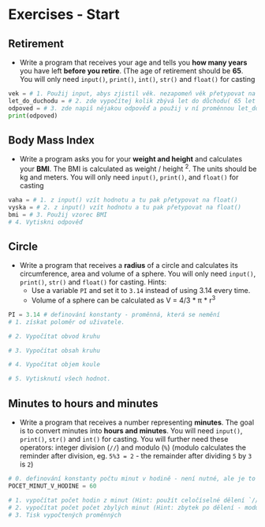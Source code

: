 # Exercises - Start
## Retirement
* Write a program that receives your age and tells you **how many years** you have left **before you retire**. (The age of retirement should be **65**.
You will only need `input()`, `print()`, `int()`, `str()` and `float()` for casting

```python
vek = # 1. Použij input, abys zjistil věk. nezapomeň věk přetypovat na int !
let_do_duchodu = # 2. zde vypočítej kolik zbývá let do důchodu( 65 let v ČR)
odpoved = # 3. zde napiš nějakou odpověď a použij v ní proměnnou let_do_důchodu (nezapomeň jí přetypovat na str()!)
print(odpoved)
```

## Body Mass Index
* Write a program asks you for your **weight and height** and calculates your **BMI**. The BMI is calculated as weight / height <sup>2</sup>. The units should be kg and meters.
You will only need `input()`, `print()`, and `float()` for casting

```python
vaha = # 1. z input() vzít hodnotu a tu pak přetypovat na float()
vyska = # 2. z input() vzít hodnotu a tu pak přetypovat na float()
bmi = # 3. Použij vzorec BMI
# 4. Vytiskni odpověď
```
## Circle
* Write a program that receives a **radius** of a circle and calculates its circumference, area and volume of a sphere. You will only need `input()`, `print()`, `str()` and `float()` for casting.
Hints:
  - Use a variable `PI` and set it to `3.14` instead of using 3.14 every time.
  - Volume of a sphere can be calculated as V = 4/3 * π * r<sup>3</sup>

```python
PI = 3.14 # definování konstanty - proměnná, která se nemění
# 1. získat poloměr od uživatele.

# 2. Vypočítat obvod kruhu

# 3. Vypočítat obsah kruhu

# 4. Vypočítat objem koule

# 5. Vytisknutí všech hodnot.

```

## Minutes to hours and minutes
* Write a program that receives a number representing **minutes**. The goal is to convert minutes into **hours and minutes**. You will need `input()`, `print()`, `str()` and `int()` for casting. You will further need these operators: integer division (`//`) and modulo (`%`) (modulo calculates the reminder after division, eg. `5%3 = 2` - the remainder after dividing `5` by `3` is `2`)

```python
# 0. definování konstanty počtu minut v hodině - není nutné, ale je to lepší. Kód je čitelnější
POCET_MINUT_V_HODINE = 60

# 1. vypočítat počet hodin z minut (Hint: použít celočíselné dělení `//`)
# 2. vypočítat počet počet zbylých minut (Hint: zbytek po dělení - modulo `%`)
# 3. Tisk vypočtených proměnných
```

